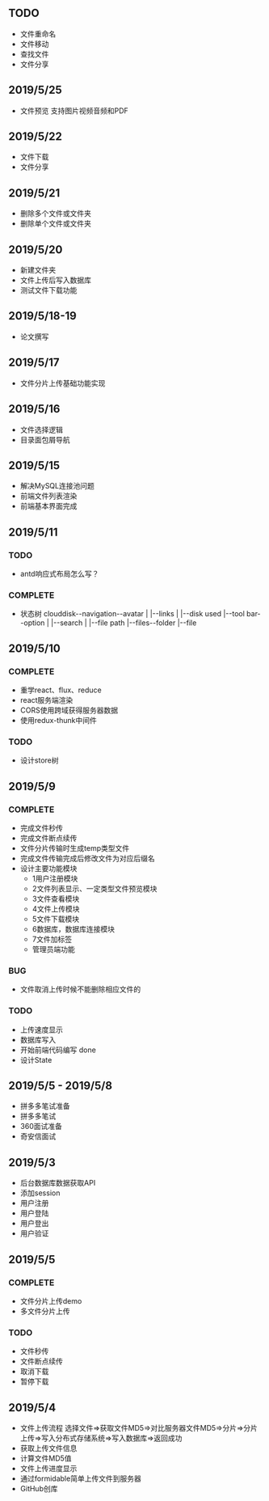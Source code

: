## TODO
- 文件重命名
- 文件移动
- 查找文件
- 文件分享
## 2019/5/25
- 文件预览 支持图片视频音频和PDF
## 2019/5/22
- 文件下载
- 文件分享
## 2019/5/21
- 删除多个文件或文件夹
- 删除单个文件或文件夹
## 2019/5/20
- 新建文件夹
- 文件上传后写入数据库
- 测试文件下载功能
## 2019/5/18-19
- 论文撰写
## 2019/5/17
- 文件分片上传基础功能实现
## 2019/5/16
- 文件选择逻辑
- 目录面包屑导航
## 2019/5/15
- 解决MySQL连接池问题
- 前端文件列表渲染
- 前端基本界面完成
## 2019/5/11
### TODO
- antd响应式布局怎么写？
### COMPLETE
- 状态树
  clouddisk--navigation--avatar
          |           |--links
          |           |--disk used
          |--tool bar--option
          |         |--search
          |         |--file path
          |--files--folder
                 |--file
## 2019/5/10
### COMPLETE
- 重学react、flux、reduce
- react服务端渲染
- CORS使用跨域获得服务器数据
- 使用redux-thunk中间件
### TODO
- 设计store树
## 2019/5/9
### COMPLETE
- 完成文件秒传
- 完成文件断点续传
- 文件分片传输时生成temp类型文件
- 完成文件传输完成后修改文件为对应后缀名
- 设计主要功能模块
  - 1用户注册模块
  - 2文件列表显示、一定类型文件预览模块
  - 3文件查看模块
  - 4文件上传模块
  - 5文件下载模块
  - 6数据库，数据库连接模块
  - 7文件加标签
  - 管理员端功能
### BUG
- 文件取消上传时候不能删除相应文件的
### TODO
- 上传速度显示
- 数据库写入
- 开始前端代码编写 done
- 设计State

## 2019/5/5 - 2019/5/8
- 拼多多笔试准备
- 拼多多笔试
- 360面试准备
- 奇安信面试

## 2019/5/3
- 后台数据库数据获取API
- 添加session
- 用户注册
- 用户登陆
- 用户登出
- 用户验证

## 2019/5/5
### COMPLETE
- 文件分片上传demo
- 多文件分片上传
### TODO
- 文件秒传
- 文件断点续传
- 取消下载
- 暂停下载

## 2019/5/4
- 文件上传流程 选择文件=>获取文件MD5=>对比服务器文件MD5=>分片=>分片上传=>写入分布式存储系统=>写入数据库=>返回成功
- 获取上传文件信息
- 计算文件MD5值
- 文件上传进度显示
- 通过formidable简单上传文件到服务器
- GitHub创库
